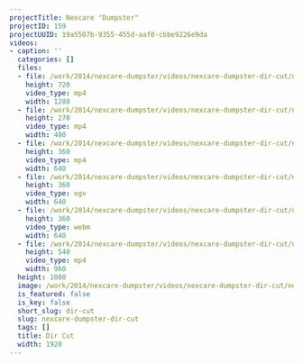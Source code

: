 ```yaml
---
projectTitle: Nexcare "Dumpster"
projectID: 159
projectUUID: 19a5507b-9355-455d-aaf0-cbbe9226e9da
videos:
- caption: ''
  categories: []
  files:
  - file: /work/2014/nexcare-dumpster/videos/nexcare-dumpster-dir-cut/nexcare-dumpster-dirTitled-1280x720.mp4
    height: 720
    video_type: mp4
    width: 1280
  - file: /work/2014/nexcare-dumpster/videos/nexcare-dumpster-dir-cut/nexcare-dumpster-dirTitled-480x270.mp4
    height: 270
    video_type: mp4
    width: 480
  - file: /work/2014/nexcare-dumpster/videos/nexcare-dumpster-dir-cut/nexcare-dumpster-dirTitled-640x360.mp4
    height: 360
    video_type: mp4
    width: 640
  - file: /work/2014/nexcare-dumpster/videos/nexcare-dumpster-dir-cut/nexcare-dumpster-dirTitled-640x360.ogv
    height: 360
    video_type: ogv
    width: 640
  - file: /work/2014/nexcare-dumpster/videos/nexcare-dumpster-dir-cut/nexcare-dumpster-dirTitled-640x360.webm
    height: 360
    video_type: webm
    width: 640
  - file: /work/2014/nexcare-dumpster/videos/nexcare-dumpster-dir-cut/nexcare-dumpster-dirTitled-960x540.mp4
    height: 540
    video_type: mp4
    width: 960
  height: 1080
  image: /work/2014/nexcare-dumpster/videos/nexcare-dumpster-dir-cut/nexcare-dumpster-06.jpg
  is_featured: false
  is_key: false
  short_slug: dir-cut
  slug: nexcare-dumpster-dir-cut
  tags: []
  title: Dir Cut
  width: 1920
---
```

